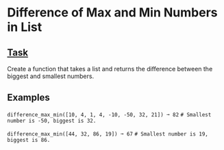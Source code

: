 # Difference of Max and Min Numbers in List
## [Task](https://edabit.com/challenge/XsJLwhAddzbxdQqr4)
Create a function that takes a list and returns the difference between the biggest and smallest numbers.

## Examples
`difference_max_min([10, 4, 1, 4, -10, -50, 32, 21]) ➞ 82`
`# Smallest number is -50, biggest is 32.`

`difference_max_min([44, 32, 86, 19]) ➞ 67`
`# Smallest number is 19, biggest is 86.`